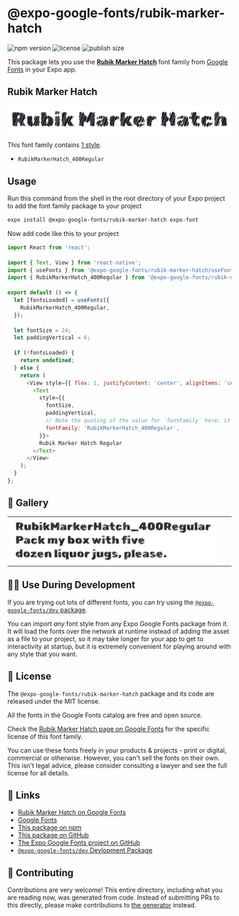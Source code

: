 # @expo-google-fonts/rubik-marker-hatch

![npm version](https://flat.badgen.net/npm/v/@expo-google-fonts/rubik-marker-hatch)
![license](https://flat.badgen.net/github/license/expo/google-fonts)
![publish size](https://flat.badgen.net/packagephobia/install/@expo-google-fonts/rubik-marker-hatch)

This package lets you use the [**Rubik Marker Hatch**](https://fonts.google.com/specimen/Rubik+Marker+Hatch) font family from [Google Fonts](https://fonts.google.com/) in your Expo app.

## Rubik Marker Hatch

![Rubik Marker Hatch](./font-family.png)

This font family contains [1 style](#-gallery).

- `RubikMarkerHatch_400Regular`

## Usage

Run this command from the shell in the root directory of your Expo project to add the font family package to your project
```sh
expo install @expo-google-fonts/rubik-marker-hatch expo-font
```

Now add code like this to your project
```js
import React from 'react';

import { Text, View } from 'react-native';
import { useFonts } from '@expo-google-fonts/rubik-marker-hatch/useFonts';
import { RubikMarkerHatch_400Regular } from '@expo-google-fonts/rubik-marker-hatch/400Regular';

export default () => {
  let [fontsLoaded] = useFonts({
    RubikMarkerHatch_400Regular,
  });

  let fontSize = 24;
  let paddingVertical = 6;

  if (!fontsLoaded) {
    return undefined;
  } else {
    return (
      <View style={{ flex: 1, justifyContent: 'center', alignItems: 'center' }}>
        <Text
          style={{
            fontSize,
            paddingVertical,
            // Note the quoting of the value for `fontFamily` here; it expects a string!
            fontFamily: 'RubikMarkerHatch_400Regular',
          }}>
          Rubik Marker Hatch Regular
        </Text>
      </View>
    );
  }
};

```

## 🔡 Gallery


||||
|-|-|-|
|![RubikMarkerHatch_400Regular](.//400Regular/RubikMarkerHatch_400Regular.ttf.png)||||


## 👩‍💻 Use During Development

If you are trying out lots of different fonts, you can try using the [`@expo-google-fonts/dev` package](https://github.com/expo/google-fonts/tree/master/font-packages/dev#readme).

You can import *any* font style from any Expo Google Fonts package from it. It will load the fonts
over the network at runtime instead of adding the asset as a file to your project, so it may take longer
for your app to get to interactivity at startup, but it is extremely convenient
for playing around with any style that you want.

## 📖 License

The `@expo-google-fonts/rubik-marker-hatch` package and its code are released under the MIT license.

All the fonts in the Google Fonts catalog are free and open source.

Check the [Rubik Marker Hatch page on Google Fonts](https://fonts.google.com/specimen/Rubik+Marker+Hatch) for the specific license of this font family.

You can use these fonts freely in your products & projects - print or digital, commercial or otherwise. However, you can't sell the fonts on their own. This isn't legal advice, please consider consulting a lawyer and see the full license for all details.

## 🔗 Links

- [Rubik Marker Hatch on Google Fonts](https://fonts.google.com/specimen/Rubik+Marker+Hatch)
- [Google Fonts](https://fonts.google.com/)
- [This package on npm](https://www.npmjs.com/package/@expo-google-fonts/rubik-marker-hatch)
- [This package on GitHub](https://github.com/expo/google-fonts/tree/master/font-packages/rubik-marker-hatch)
- [The Expo Google Fonts project on GitHub](https://github.com/expo/google-fonts)
- [`@expo-google-fonts/dev` Devlopment Package](https://github.com/expo/google-fonts/tree/master/font-packages/dev)

## 🤝 Contributing

Contributions are very welcome! This entire directory, including what you are reading now, was generated from code. Instead of submitting PRs to this directly, please make contributions to [the generator](https://github.com/expo/google-fonts/tree/master/packages/generator) instead.
